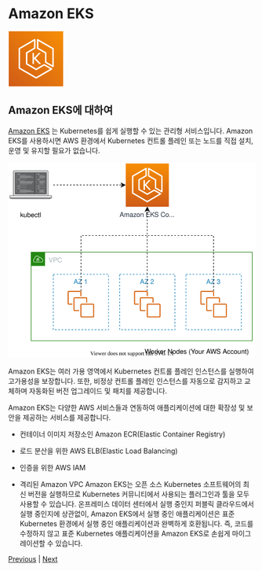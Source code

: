 # Amazon EKS

![](../images/eks_logo.png)

## Amazon EKS에 대하여
[Amazon EKS](https://docs.aws.amazon.com/eks/latest/userguide/what-is-eks.html) 는 Kubernetes를 쉽게 실행할 수 있는 관리형 서비스입니다. Amazon EKS를 사용하시면 AWS 환경에서 Kubernetes 컨트롤 플레인 또는 노드를 직접 설치, 운영 및 유지할 필요가 없습니다.

![](../images/eks_architecture.svg)

Amazon EKS는 여러 가용 영역에서 Kubernetes 컨트롤 플레인 인스턴스를 실행하여 고가용성을 보장합니다. 또한, 비정상 컨트롤 플레인 인스턴스를 자동으로 감지하고 교체하며 자동화된 버전 업그레이드 및 패치를 제공합니다.

Amazon EKS는 다양한 AWS 서비스들과 연동하여 애플리케이션에 대한 확장성 및 보안을 제공하는 서비스를 제공합니다.

- 컨테이너 이미지 저장소인 Amazon ECR(Elastic Container Registry)

- 로드 분산을 위한 AWS ELB(Elastic Load Balancing)

- 인증을 위한 AWS IAM

- 격리된 Amazon VPC
Amazon EKS는 오픈 소스 Kubernetes 소프트웨어의 최신 버전을 실행하므로 Kubernetes 커뮤니티에서 사용되는 플러그인과 툴을 모두 사용할 수 있습니다. 온프레미스 데이터 센터에서 실행 중인지 퍼블릭 클라우드에서 실행 중인지에 상관없이, Amazon EKS에서 실행 중인 애플리케이션은 표준 Kubernetes 환경에서 실행 중인 애플리케이션과 완벽하게 호환됩니다. 즉, 코드를 수정하지 않고 표준 Kubernetes 애플리케이션을 Amazon EKS로 손쉽게 마이그레이션할 수 있습니다.

[Previous](./100-k8s.md) | [Next](../20-preq/20-preq.md)